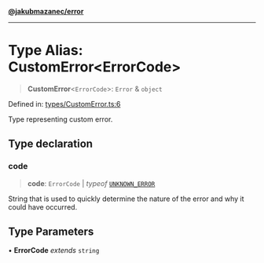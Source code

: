 [**@jakubmazanec/error**](../README.md)

---

# Type Alias: CustomError\<ErrorCode\>

> **CustomError**\<`ErrorCode`\>: `Error` & `object`

Defined in:
[types/CustomError.ts:6](https://github.com/jakubmazanec/tools/blob/b189bd808f93a39eacbf7e401a82a754c5ce3b63/packages/error/source/types/CustomError.ts#L6)

Type representing custom error.

## Type declaration

### code

> **code**: `ErrorCode` \| _typeof_ [`UNKNOWN_ERROR`](../variables/UNKNOWN_ERROR.md)

String that is used to quickly determine the nature of the error and why it could have occurred.

## Type Parameters

• **ErrorCode** _extends_ `string`
